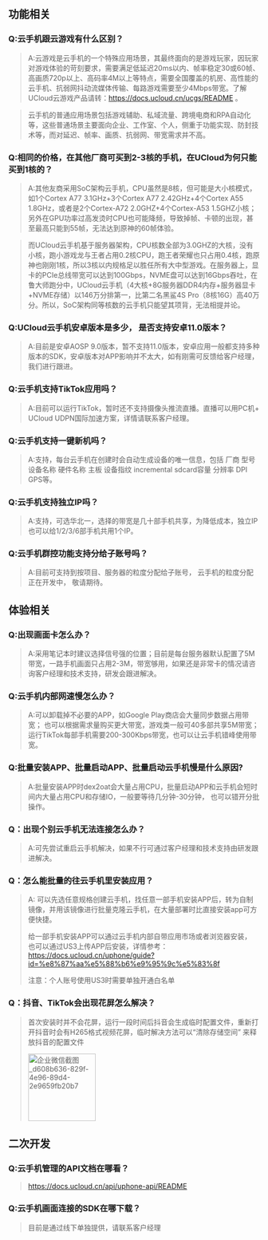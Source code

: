 ## 功能相关
### Q:云手机跟云游戏有什么区别？

>A:云游戏是云手机的一个特殊应用场景，其最终面向的是游戏玩家，因玩家对游戏体验的苛刻要求，需要满足低延迟20ms以内、帧率稳定30或60帧、高画质720p以上、高码率4M以上等特点，需要全国覆盖的机房、高性能的云手机、抗弱网抖动流媒体传输、每路游戏需要至少4Mbps带宽。了解UCloud云游戏产品请转：https://docs.ucloud.cn/ucgs/README 。

>云手机的普通应用场景包括游戏辅助、私域流量、跨境电商和RPA自动化等，这些普通场景主要面向企业、工作室、个人，侧重于功能实现、防封技术等，而对延迟、帧率、画质、抗弱网、带宽需求并不高。



### Q:相同的价格，在其他厂商可买到2-3核的手机，在UCloud为何只能买到1核的？

>A:其他友商采用SoC架构云手机，CPU虽然是8核，但可能是大小核模式，如1个Cortex A77 3.1GHz+3个Cortex A77 2.42GHz+4个Cortex A55 1.8GHz，或者是2个Cortex-A72 2.0GHZ+4个Cortex-A53 1.5GHZ小核； 另外在GPU功率过高发烫时CPU也可能降频，导致掉帧、卡顿的出现，甚至最高只能到55帧，无法达到原神的60帧体验。
  
>而UCloud云手机基于服务器架构，CPU核数全部为3.0GHZ的大核，没有小核，跑小游戏龙与王者占用0.2核CPU，跑王者荣耀也只占用0.4核，跑原神也刚刚1核，所以3核以内规格足以胜任所有大中型游戏。在服务器上，显卡的PCIe总线带宽可以达到100Gbps，NVME盘可以达到16Gbps吞吐，在鲁大师跑分中，UCloud云手机（4大核+8G服务器DDR4内存+服务器显卡+NVME存储）以146万分排第一，比第二名黑鲨4S Pro（8核16G）高40万分。所以，SoC架构同等核数的云手机只能望其项背，无法相提并论。

### Q:UCloud云手机安卓版本是多少， 是否支持安卓11.0版本？

>A:目前是安卓AOSP 9.0版本，暂不支持11.0版本，安卓应用一般都支持多种版本的SDK，安卓版本对APP影响并不太大，如有刚需可反馈给客户经理，我们进行跟进。


### Q:云手机支持TikTok应用吗？

>A:目前可以运行TikTok，暂时还不支持摄像头推流直播。直播可以用PC机+ UCloud UDPN国际加速方案，详情请联系客户经理。



### Q:云手机支持一键新机吗？

>A:支持，每台云手机在创建时会自动生成设备的唯一信息，包括 厂商 型号 设备名称 硬件名称	主板 设备指纹 incremental	sdcard容量	分辨率	DPI GPS等。

### Q:云手机支持独立IP吗？

>A:支持，可选华北一，选择的带宽是几十部手机共享，为降低成本，独立IP也可以给1/2/3/6部手机共用1个IP。

### Q:云手机群控功能支持分给子账号吗？

>A:目前可支持到按项目、服务器的粒度分配给子账号， 云手机的粒度分配正在开发中， 敬请期待。



## 体验相关

### Q:出现画面卡怎么办？

>A:采用笔记本时建议选择信号强的位置；目前是每台服务器默认配置了5M带宽，一路手机画面只占用2-3M，带宽够用，如果还是非常卡的情况请咨询客户经理和技术支持，研发会跟进解决。

### Q:云手机内部网速慢怎么办？

>A:可以卸载掉不必要的APP，如Google Play商店会大量同步数据占用带宽； 
   也可以根据需求量购买更大带宽，游戏类一般可40多部共享5M带宽；
   运行TikTok每部手机需要200-300Kbps带宽，也可以让云手机错峰使用带宽。
   
### Q:批量安装APP、批量启动APP、批量启动云手机慢是什么原因?

>A:批量安装APP时dex2oat会大量占用CPU，批量启动APP和云手机会短时间内大量占用CPU和存储IO，一般要等待几分钟-30分钟， 也可以错开分批操作。

### Q：出现个别云手机无法连接怎么办？

>A:可先尝试重启云手机解决，如果不行可通过客户经理和技术支持由研发跟进解决。

### Q：怎么能批量的往云手机里安装应用？

>A: 可以先选任意规格创建云手机，找任意一部手机安装APP后，转为自制镜像，并用该镜像进行批量克隆云手机，在大量部署时比直接安装app可方便快捷。
>
>给一部手机安装APP可以通过云手机内部自带应用市场或者浏览器安装， 也可以通过US3上传APP后安装，详情参考：https://docs.ucloud.cn/uphone/guide?id=%e8%87%aa%e5%88%b6%e9%95%9c%e5%83%8f
>
>注意：个人账号使用US3时需要单独开通白名单


### Q：抖音、TikTok会出现花屏怎么解决？
>首次安装时并不会花屏，运行一段时间后抖音会生成临时配置文件，重新打开抖音时会有H265格式视频花屏，临时解决方法可以“清除存储空间” 来释放抖音的配置文件
>
><img width="135" alt="企业微信截图_d608b636-829f-4e96-89d4-2e9659fb20b7" src="https://user-images.githubusercontent.com/5512170/167244027-e104da60-bfa4-4699-b184-3af0166ebd01.png">

## 二次开发
### Q:云手机管理的API文档在哪看？
> https://docs.ucloud.cn/api/uphone-api/README

### Q:云手机画面连接的SDK在哪下载？
> 目前是通过线下单独提供，请联系客户经理
